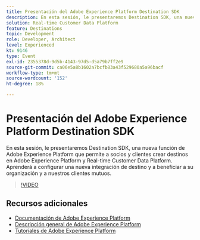 ```yaml
---
title: Presentación del Adobe Experience Platform Destination SDK
description: En esta sesión, le presentaremos Destination SDK, una nueva función de Adobe Experience Platform que permite a socios y clientes crear destinos en Adobe Experience Platform y Real-time Customer Data Platform. Aprenderá a configurar una nueva integración de destino y a beneficiar a su organización y a nuestros clientes mutuos.
solution: Real-time Customer Data Platform
feature: Destinations
topic: Development
role: Developer, Architect
level: Experienced
kt: 9146
type: Event
exl-id: 2355378d-9d5b-4143-97d5-d5a79b7ff2e9
source-git-commit: ca06e5a8b1602a7bcfb83a43f529680a5a96bacf
workflow-type: tm+mt
source-wordcount: '152'
ht-degree: 18%

---
```


# Presentación del Adobe Experience Platform Destination SDK

En esta sesión, le presentaremos Destination SDK, una nueva función de Adobe Experience Platform que permite a socios y clientes crear destinos en Adobe Experience Platform y Real-time Customer Data Platform. Aprenderá a configurar una nueva integración de destino y a beneficiar a su organización y a nuestros clientes mutuos.


>[!VIDEO](https://video.tv.adobe.com/v/337583/?quality=12&learn=on&hidetitle=true)

## Recursos adicionales

- [Documentación de Adobe Experience Platform](https://experienceleague.adobe.com/docs/experience-platform.html)
- [Descripción general de Adobe Experience Platform](https://experienceleague.adobe.com/docs/experience-platform/landing/home.html?lang=es)
- [Tutoriales de Adobe Experience Platform](https://experienceleague.adobe.com/docs/platform-learn/tutorials/overview.html?lang=es)
